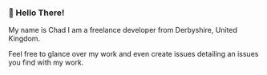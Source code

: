 ### 👋 Hello There!

My name is Chad I am a freelance developer from Derbyshire, United Kingdom.

Feel free to glance over my work and even create issues detailing an issues you find with my work.
